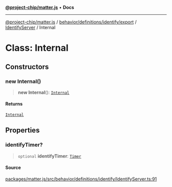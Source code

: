 [**@project-chip/matter.js**](../../../../../../../README.md) • **Docs**

***

[@project-chip/matter.js](../../../../../../../modules.md) / [behavior/definitions/identify/export](../../../README.md) / [IdentifyServer](../README.md) / Internal

# Class: Internal

## Constructors

### new Internal()

> **new Internal**(): [`Internal`](Internal.md)

#### Returns

[`Internal`](Internal.md)

## Properties

### identifyTimer?

> `optional` **identifyTimer**: [`Timer`](../../../../../../../time/export/interfaces/Timer.md)

#### Source

[packages/matter.js/src/behavior/definitions/identify/IdentifyServer.ts:91](https://github.com/project-chip/matter.js/blob/7a8cbb56b87d4ccf34bec5a9a95ab40a1711324f/packages/matter.js/src/behavior/definitions/identify/IdentifyServer.ts#L91)
